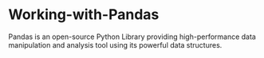 # Working-with-Pandas
Pandas is an open-source Python Library providing high-performance data manipulation and analysis tool using its powerful data structures.
